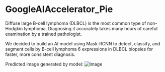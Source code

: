 # GoogleAIAccelerator_Pie

Diffuse large B-cell lymphoma (DLBCL) is the most common type of non-Hodgkin lymphoma. Diagnosing it accurately takes many hours of careful examination by a trained pathologist. 

We decided to build an AI model using Mask-RCNN to detect, classify, and segment cells by B-cell lymphoma 6 expressions in DLBCL biopsies for faster, more consistent diagnosis.

Predicted image generated by model:
![Image](https://github.com/user-attachments/assets/ddf23e40-e80a-440d-9989-f69459de736e)
